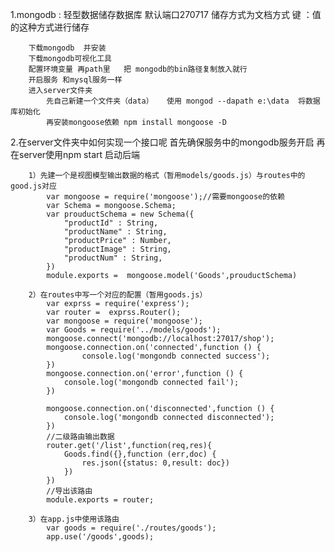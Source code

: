 1.mongodb :     轻型数据储存数据库
                默认端口270717
                储存方式为文档方式
                键 ：值   的这种方式进行储存

        下载mongodb  并安装
        下载mongodb可视化工具
        配置环境变量 再path里   把 mongodb的bin路径复制放入就行
        开启服务 和mysql服务一样
        进入server文件夹
            先自己新建一个文件夹（data）   使用 mongod --dapath e:\data  将数据库初始化
            再安装mongoose依赖 npm install mongoose -D



2.在server文件夹中如何实现一个接口呢
    首先确保服务中的mongodb服务开启
    再在server使用npm start 启动后端

        1）先建一个是视图模型输出数据的格式（暂用models/goods.js）与routes中的good.js对应
            var mongoose = require('mongoose');//需要mongoose的依赖
            var Schema = mongoose.Schema;
            var prouductSchema = new Schema({
                "productId" : String,
                "productName" : String,
                "productPrice" : Number,
                "productImage" : String,
                "productNum" : String,
            })
            module.exports =  mongoose.model('Goods',prouductSchema)

        2）在routes中写一个对应的配置（暂用goods.js）
            var exprss = require('express');
            var router =  exprss.Router();
            var mongoose = require('mongoose');
            var Goods = require('../models/goods');
            mongoose.connect('mongodb://localhost:27017/shop');
            mongoose.connection.on('connected',function () {
                    console.log('mongondb connected success');
            })
            mongoose.connection.on('error',function () {
                console.log('mongondb connected fail');
            })

            mongoose.connection.on('disconnected',function () {
                console.log('mongondb connected disconnected');
            })
            //二级路由输出数据
            router.get('/list',function(req,res){
                Goods.find({},function (err,doc) {
                    res.json({status: 0,result: doc})
                })
            })
            //导出该路由
            module.exports = router;

        3）在app.js中使用该路由
            var goods = require('./routes/goods');
            app.use('/goods',goods);




